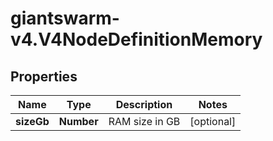 # giantswarm-v4.V4NodeDefinitionMemory

## Properties
Name | Type | Description | Notes
------------ | ------------- | ------------- | -------------
**sizeGb** | **Number** | RAM size in GB | [optional] 


